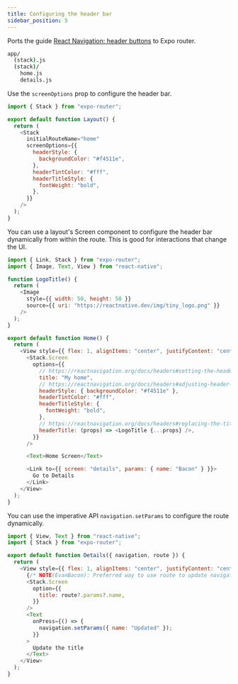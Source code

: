 ```yaml
---
title: Configuring the header bar
sidebar_position: 5
---
```


Ports the guide [React Navigation: header buttons](https://reactnavigation.org/docs/headers) to Expo router.

```bash title="File System"
app/
  (stack).js
  (stack)/
    home.js
    details.js
```

Use the `screenOptions` prop to configure the header bar.

```js title=app/(stack).js
import { Stack } from "expo-router";

export default function Layout() {
  return (
    <Stack
      initialRouteName="home"
      screenOptions={{
        headerStyle: {
          backgroundColor: "#f4511e",
        },
        headerTintColor: "#fff",
        headerTitleStyle: {
          fontWeight: "bold",
        },
      }}
    />
  );
}
```

You can use a layout's Screen component to configure the header bar dynamically from within the route. This is good for interactions that change the UI.

```js title=app/(stack)/home.js
import { Link, Stack } from "expo-router";
import { Image, Text, View } from "react-native";

function LogoTitle() {
  return (
    <Image
      style={{ width: 50, height: 50 }}
      source={{ uri: "https://reactnative.dev/img/tiny_logo.png" }}
    />
  );
}

export default function Home() {
  return (
    <View style={{ flex: 1, alignItems: "center", justifyContent: "center" }}>
      <Stack.Screen
        options={{
          // https://reactnavigation.org/docs/headers#setting-the-header-title
          title: "My home",
          // https://reactnavigation.org/docs/headers#adjusting-header-styles
          headerStyle: { backgroundColor: "#f4511e" },
          headerTintColor: "#fff",
          headerTitleStyle: {
            fontWeight: "bold",
          },
          // https://reactnavigation.org/docs/headers#replacing-the-title-with-a-custom-component
          headerTitle: (props) => <LogoTitle {...props} />,
        }}
      />

      <Text>Home Screen</Text>

      <Link to={{ screen: "details", params: { name: "Bacon" } }}>
        Go to Details
      </Link>
    </View>
  );
}
```

You can use the imperative API `navigation.setParams` to configure the route dynamically.

```js title=app/(stack)/details.tsx
import { View, Text } from "react-native";
import { Stack } from "expo-router";

export default function Details({ navigation, route }) {
  return (
    <View style={{ flex: 1, alignItems: "center", justifyContent: "center" }}>
      {/* NOTE(EvanBacon): Preferred way to use route to update navigation options. */}
      <Stack.Screen
        option={{
          title: route?.params?.name,
        }}
      />
      <Text
        onPress={() => {
          navigation.setParams({ name: "Updated" });
        }}
      >
        Update the title
      </Text>
    </View>
  );
}
```
